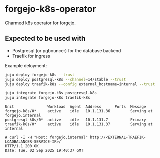<!--
Avoid using this README file for information that is maintained or published elsewhere, e.g.:

* metadata.yaml > published on Charmhub
* documentation > published on (or linked to from) Charmhub
* detailed contribution guide > documentation or CONTRIBUTING.md

Use links instead.
-->

# forgejo-k8s-operator

Charmed k8s operator for forgejo.


## Expected to be used with

* Postgresql (or pgbouncer) for the database backend
* Traefik for ingress

Example deloyment:

```sh
juju deploy forgejo-k8s --trust
juju deploy postgresql-k8s --channel=14/stable --trust
juju deploy traefik-k8s --config external_hostname=internal --trust

juju integrate forgejo-k8s postgresql-k8s
juju integrate forgejo-k8s traefik-k8s
```

```console
Unit               Workload  Agent  Address      Ports  Message
forgejo-k8s/0*     active    idle   10.1.131.36         Serving at forgejo.internal
postgresql-k8s/0*  active    idle   10.1.131.7          Primary
traefik-k8s/0*     active    idle   10.1.131.37         Serving at internal
````

```console
# curl -I -H "Host: forgejo.internal" http://<EXTERNAL-TRAEFIK-LOADBALANCER-SERVICE-IP>/
HTTP/1.1 200 OK
Date: Tue, 02 Sep 2025 19:40:37 GMT
```

